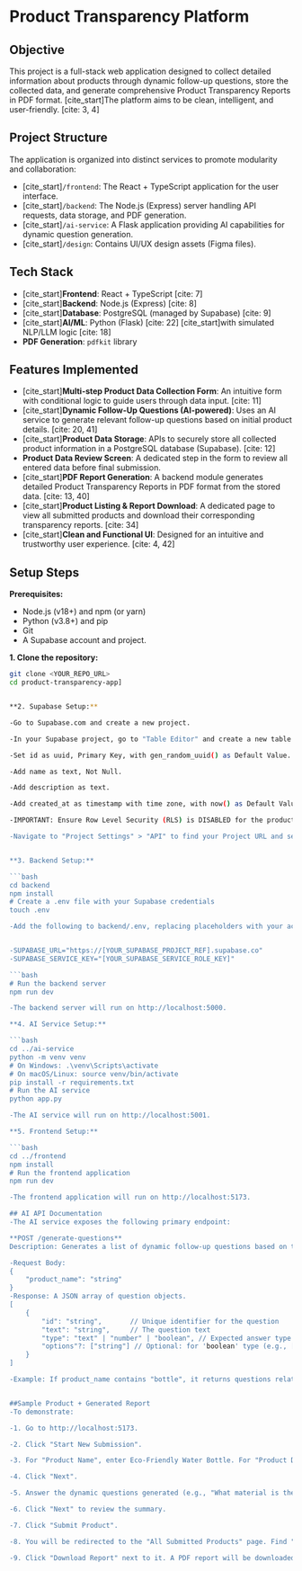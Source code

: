 # Product Transparency Platform

## Objective
This project is a full-stack web application designed to collect detailed information about products through dynamic follow-up questions, store the collected data, and generate comprehensive Product Transparency Reports in PDF format. [cite_start]The platform aims to be clean, intelligent, and user-friendly. [cite: 3, 4]

## Project Structure
The application is organized into distinct services to promote modularity and collaboration:
- [cite_start]`/frontend`: The React + TypeScript application for the user interface. 
- [cite_start]`/backend`: The Node.js (Express) server handling API requests, data storage, and PDF generation. 
- [cite_start]`/ai-service`: A Flask application providing AI capabilities for dynamic question generation. 
- [cite_start]`/design`: Contains UI/UX design assets (Figma files). 

## Tech Stack
- [cite_start]**Frontend**: React + TypeScript [cite: 7]
- [cite_start]**Backend**: Node.js (Express) [cite: 8]
- [cite_start]**Database**: PostgreSQL (managed by Supabase) [cite: 9]
- [cite_start]**AI/ML**: Python (Flask) [cite: 22] [cite_start]with simulated NLP/LLM logic [cite: 18]
- **PDF Generation**: `pdfkit` library

## Features Implemented
- [cite_start]**Multi-step Product Data Collection Form**: An intuitive form with conditional logic to guide users through data input. [cite: 11]
- [cite_start]**Dynamic Follow-Up Questions (AI-powered)**: Uses an AI service to generate relevant follow-up questions based on initial product details. [cite: 20, 41]
- [cite_start]**Product Data Storage**: APIs to securely store all collected product information in a PostgreSQL database (Supabase). [cite: 12]
- **Product Data Review Screen**: A dedicated step in the form to review all entered data before final submission.
- [cite_start]**PDF Report Generation**: A backend module generates detailed Product Transparency Reports in PDF format from the stored data. [cite: 13, 40]
- [cite_start]**Product Listing & Report Download**: A dedicated page to view all submitted products and download their corresponding transparency reports. [cite: 34]
- [cite_start]**Clean and Functional UI**: Designed for an intuitive and trustworthy user experience. [cite: 4, 42]

## Setup Steps

**Prerequisites:**
- Node.js (v18+) and npm (or yarn)
- Python (v3.8+) and pip
- Git
- A Supabase account and project.

**1. Clone the repository:**
```bash
git clone <YOUR_REPO_URL>
cd product-transparency-app]


**2. Supabase Setup:**

-Go to Supabase.com and create a new project.

-In your Supabase project, go to "Table Editor" and create a new table named products.

-Set id as uuid, Primary Key, with gen_random_uuid() as Default Value.

-Add name as text, Not Null.

-Add description as text.

-Add created_at as timestamp with time zone, with now() as Default Value.

-IMPORTANT: Ensure Row Level Security (RLS) is DISABLED for the products table for this project's setup.

-Navigate to "Project Settings" > "API" to find your Project URL and service_role (secret) key.


**3. Backend Setup:**

```bash
cd backend
npm install
# Create a .env file with your Supabase credentials
touch .env

-Add the following to backend/.env, replacing placeholders with your actual Supabase details:


-SUPABASE_URL="https://[YOUR_SUPABASE_PROJECT_REF].supabase.co"
-SUPABASE_SERVICE_KEY="[YOUR_SUPABASE_SERVICE_ROLE_KEY]"

```bash
# Run the backend server
npm run dev

-The backend server will run on http://localhost:5000.

**4. AI Service Setup:**

```bash
cd ../ai-service
python -m venv venv
# On Windows: .\venv\Scripts\activate
# On macOS/Linux: source venv/bin/activate
pip install -r requirements.txt 
# Run the AI service
python app.py

-The AI service will run on http://localhost:5001.

**5. Frontend Setup:**

```bash
cd ../frontend
npm install
# Run the frontend application
npm run dev

-The frontend application will run on http://localhost:5173.

## AI API Documentation
-The AI service exposes the following primary endpoint:

**POST /generate-questions**
Description: Generates a list of dynamic follow-up questions based on the provided product name.

-Request Body:
{
    "product_name": "string"
}
-Response: A JSON array of question objects.
[
    {
        "id": "string",       // Unique identifier for the question
        "text": "string",     // The question text
        "type": "text" | "number" | "boolean", // Expected answer type
        "options"?: ["string"] // Optional: for 'boolean' type (e.g., ["Yes", "No"])
    }
]

-Example: If product_name contains "bottle", it returns questions related to bottle materials, recyclability, etc. If it contains "shirt", it returns questions about fabric, organic certification, etc.


##Sample Product + Generated Report
-To demonstrate:

-1. Go to http://localhost:5173.

-2. Click "Start New Submission".

-3. For "Product Name", enter Eco-Friendly Water Bottle. For "Product Description", enter A reusable water bottle made from recycled materials.

-4. Click "Next".

-5. Answer the dynamic questions generated (e.g., "What material is the bottle made from?", "Is the entire bottle (including cap) recyclable?").

-6. Click "Next" to review the summary.

-7. Click "Submit Product".

-8. You will be redirected to the "All Submitted Products" page. Find "Eco-Friendly Water Bottle" in the list.

-9. Click "Download Report" next to it. A PDF report will be downloaded, containing all the entered information, including answers to the dynamic questions.

